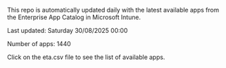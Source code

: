 This repo is automatically updated daily with the latest available apps from the Enterprise App Catalog in Microsoft Intune.

Last updated: Saturday 30/08/2025 00:00

Number of apps: 1440

Click on the eta.csv file to see the list of available apps.
